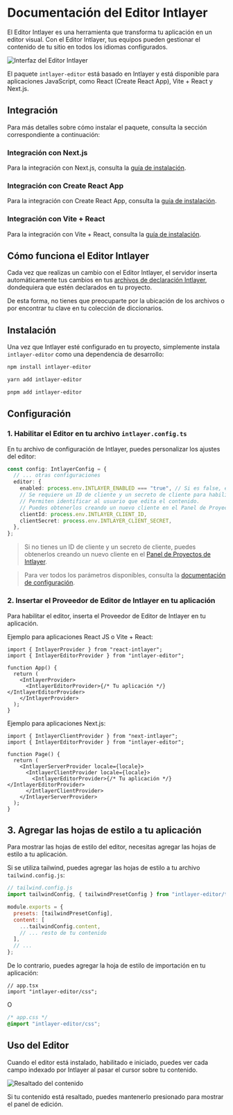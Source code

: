 # Documentación del Editor Intlayer

El Editor Intlayer es una herramienta que transforma tu aplicación en un editor visual. Con el Editor Intlayer, tus equipos pueden gestionar el contenido de tu sitio en todos los idiomas configurados.

![Interfaz del Editor Intlayer](https://github.com/aymericzip/intlayer/blob/main/docs/assets/intlayer_editor_ui.png)

El paquete `intlayer-editor` está basado en Intlayer y está disponible para aplicaciones JavaScript, como React (Create React App), Vite + React y Next.js.

## Integración

Para más detalles sobre cómo instalar el paquete, consulta la sección correspondiente a continuación:

### Integración con Next.js

Para la integración con Next.js, consulta la [guía de instalación](https://github.com/aymericzip/intlayer/blob/main/docs/docs/intlayer_with_nextjs_es.md).

### Integración con Create React App

Para la integración con Create React App, consulta la [guía de instalación](https://github.com/aymericzip/intlayer/blob/main/docs/docs/intlayer_with_create_react_app_es.md).

### Integración con Vite + React

Para la integración con Vite + React, consulta la [guía de instalación](https://github.com/aymericzip/intlayer/blob/main/docs/docs/intlayer_with_vite+react_es.md).

## Cómo funciona el Editor Intlayer

Cada vez que realizas un cambio con el Editor Intlayer, el servidor inserta automáticamente tus cambios en tus [archivos de declaración Intlayer](https://github.com/aymericzip/intlayer/blob/main/docs/docs/content_declaration/get_started_es.md), dondequiera que estén declarados en tu proyecto.

De esta forma, no tienes que preocuparte por la ubicación de los archivos o por encontrar tu clave en tu colección de diccionarios.

## Instalación

Una vez que Intlayer esté configurado en tu proyecto, simplemente instala `intlayer-editor` como una dependencia de desarrollo:

```bash
npm install intlayer-editor
```

```bash
yarn add intlayer-editor
```

```bash
pnpm add intlayer-editor
```

## Configuración

### 1. Habilitar el Editor en tu archivo `intlayer.config.ts`

En tu archivo de configuración de Intlayer, puedes personalizar los ajustes del editor:

```typescript
const config: IntlayerConfig = {
  // ... otras configuraciones
  editor: {
    enabled: process.env.INTLAYER_ENABLED === "true", // Si es false, el editor está inactivo y no se puede acceder.
    // Se requiere un ID de cliente y un secreto de cliente para habilitar el editor.
    // Permiten identificar al usuario que edita el contenido.
    // Puedes obtenerlos creando un nuevo cliente en el Panel de Proyectos de Intlayer (https://intlayer.org/dashboard/projects).
    clientId: process.env.INTLAYER_CLIENT_ID,
    clientSecret: process.env.INTLAYER_CLIENT_SECRET,
  },
};
```

> Si no tienes un ID de cliente y un secreto de cliente, puedes obtenerlos creando un nuevo cliente en el [Panel de Proyectos de Intlayer](https://intlayer.org/dashboard/projects).

> Para ver todos los parámetros disponibles, consulta la [documentación de configuración](https://github.com/aymericzip/intlayer/blob/main/docs/docs/configuration_es.md).

### 2. Insertar el Proveedor de Editor de Intlayer en tu aplicación

Para habilitar el editor, inserta el Proveedor de Editor de Intlayer en tu aplicación.

Ejemplo para aplicaciones React JS o Vite + React:

```tsx
import { IntlayerProvider } from "react-intlayer";
import { IntlayerEditorProvider } from "intlayer-editor";

function App() {
  return (
    <IntlayerProvider>
      <IntlayerEditorProvider>{/* Tu aplicación */}</IntlayerEditorProvider>
    </IntlayerProvider>
  );
}
```

Ejemplo para aplicaciones Next.js:

```tsx
import { IntlayerClientProvider } from "next-intlayer";
import { IntlayerEditorProvider } from "intlayer-editor";

function Page() {
  return (
    <IntlayerServerProvider locale={locale}>
      <IntlayerClientProvider locale={locale}>
        <IntlayerEditorProvider>{/* Tu aplicación */}</IntlayerEditorProvider>
      </IntlayerClientProvider>
    </IntlayerServerProvider>
  );
}
```

## 3. Agregar las hojas de estilo a tu aplicación

Para mostrar las hojas de estilo del editor, necesitas agregar las hojas de estilo a tu aplicación.

Si se utiliza tailwind, puedes agregar las hojas de estilo a tu archivo `tailwind.config.js`:

```js
// tailwind.config.js
import tailwindConfig, { tailwindPresetConfig } from "intlayer-editor/tailwind";

module.exports = {
  presets: [tailwindPresetConfig],
  content: [
    ...tailwindConfig.content,
    // ... resto de tu contenido
  ],
  // ...
};
```

De lo contrario, puedes agregar la hoja de estilo de importación en tu aplicación:

```tsx
// app.tsx
import "intlayer-editor/css";
```

O

```css
/* app.css */
@import "intlayer-editor/css";
```

## Uso del Editor

Cuando el editor está instalado, habilitado e iniciado, puedes ver cada campo indexado por Intlayer al pasar el cursor sobre tu contenido.

![Resaltado del contenido](https://github.com/aymericzip/intlayer/blob/main/docs/assets/intlayer_editor_hover_content.png)

Si tu contenido está resaltado, puedes mantenerlo presionado para mostrar el panel de edición.
